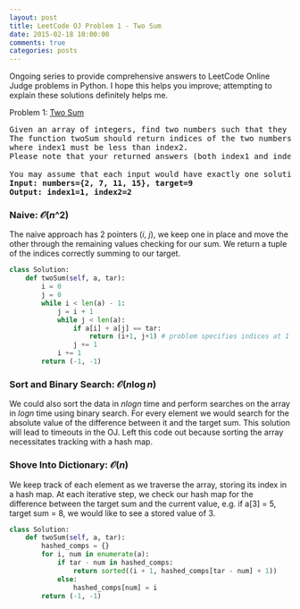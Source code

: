 ```yaml
---
layout: post
title: LeetCode OJ Problem 1 - Two Sum
date: 2015-02-18 10:00:00
comments: true
categories: posts
---
```

Ongoing series to provide comprehensive answers to LeetCode Online Judge problems in Python.
I hope this helps you improve; attempting to explain these solutions definitely helps me.


Problem 1: [Two Sum](https://oj.leetcode.com/problems/two-sum/) 

<pre class=code>
Given an array of integers, find two numbers such that they add up to a specific target number.
The function twoSum should return indices of the two numbers such that they add up to the target,
where index1 must be less than index2.
Please note that your returned answers (both index1 and index2) are not zero-based.

You may assume that each input would have exactly one solution.
<b>Input: numbers={2, 7, 11, 15}, target=9 </b>
<b>Output: index1=1, index2=2</b>
</pre>


### Naive: $\mathcal{O}(n\^2)$ 

The naive approach has 2 pointers ($i$, $j$), we keep one in place and move the other through the remaining values checking for our sum. We return a tuple of the indices correctly summing to our target. 

```python
class Solution:
    def twoSum(self, a, tar):
        i = 0 
        j = 0 
        while i < len(a) - 1:
            j = i + 1 
            while j < len(a):
                if a[i] + a[j] == tar:
                    return (i+1, j+1) # problem specifies indices at 1
                j += 1 
            i += 1 
        return (-1, -1) 
```

### Sort and Binary Search: $\mathcal{O}(n\log n)$ 

We could also sort the data in *nlogn* time and perform searches on the array in *logn* time using binary search. For every element we would search for the absolute value of the difference between it and the target sum. This solution will lead to timeouts in the OJ. Left this code out because sorting the array necessitates tracking with a hash map. 

### Shove Into Dictionary: $\mathcal{O}(n)$ 

We keep track of each element as we traverse the array, storing its index in a hash map. At each iterative step, we check our hash map for the difference between the target sum and the current value, e.g. if a[3] = 5, target sum = 8, we would like to see a stored value of 3.

```python
class Solution:
    def twoSum(self, a, tar):
        hashed_comps = {}
        for i, num in enumerate(a):
            if tar - num in hashed_comps:
                return sorted((i + 1, hashed_comps[tar - num] + 1))
            else:
                hashed_comps[num] = i
        return (-1, -1)
```
